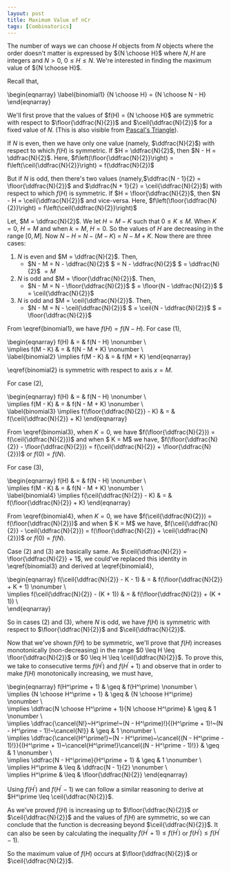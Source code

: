```yaml
---
layout: post
title: Maximum Value of nCr
tags: [Combinatorics]
---
```


The number of ways we can choose $H$ objects from $N$ objects where the order doesn't matter is expressed by ${N \choose H}$ where $N,H$ are integers and $N > 0$, $0 \leq H \leq N$. We're interested in finding the maximum value of ${N \choose H}$. 

Recall that,

\begin{eqnarray}
\label{binomial1}
{N \choose H} = {N \choose N - H}
\end{eqnarray}

We'll first prove that the values of $f(H) = {N \choose H}$ are symmetric with respect to $\floor{\ddfrac{N}{2}}$ and $\ceil{\ddfrac{N}{2}}$ for a fixed value of $N$. (This is also visible from [Pascal's Triangle](https://en.wikipedia.org/wiki/Pascal%27s_triangle)).

If $N$ is even, then we have only one value (namely, $\ddfrac{N}{2}$) with respect to which $f(H)$ is symmetric. If $H = \ddfrac{N}{2}$, then $N - H = \ddfrac{N}{2}$. Here, $f\left(\floor{\ddfrac{N}{2}}\right) = f\left(\ceil{\ddfrac{N}{2}}\right) = f(\ddfrac{N}{2})$

But if $N$ is odd, then there's two values (namely,$\ddfrac{N - 1}{2} = \floor{\ddfrac{N}{2}}$ and $\ddfrac{N + 1}{2} = \ceil{\ddfrac{N}{2}}$) with respect to which $f(H)$ is symmetric. If $H = \floor{\ddfrac{N}{2}}$, then $N - H = \ceil{\ddfrac{N}{2}}$ and vice-versa. Here, $f\left(\floor{\ddfrac{N}{2}}\right) = f\left(\ceil{\ddfrac{N}{2}}\right)$

Let, $M = \ddfrac{N}{2}$. We let $H = M - K$ such that $0 \leq K \leq M$. When $K = 0$, $H = M$ and when $k = M$, $H = 0$. So the values of $H$ are decreasing in the range $\left[0, M\right]$. Now $N - H$ $=$ $N - (M - K)$ $=$ $N - M + K$. Now there are three cases:

1. $N$ is even and $M = \ddfrac{N}{2}$. Then,
    - $N - M = N - \ddfrac{N}{2}$ $ = N - \ddfrac{N}{2}$ $ = \ddfrac{N}{2}$ $= M$ 
2. $N$ is odd and $M = \floor{\ddfrac{N}{2}}$. Then,
    - $N - M = N - \floor{\ddfrac{N}{2}}$ $ = \floor{N - \ddfrac{N}{2}}$ $ = \ceil{\ddfrac{N}{2}}$
3. $N$ is odd and $M = \ceil{\ddfrac{N}{2}}$. Then,
    - $N - M = N - \ceil{\ddfrac{N}{2}}$ $ = \ceil{N - \ddfrac{N}{2}}$ $ = \floor{\ddfrac{N}{2}}$

From \eqref{binomial1}, we have $f(H) = f(N - H)$. For case $(1)$, 

\begin{eqnarray}
f(H) & = & f(N - H) \nonumber \\\
\implies f(M - K) & = & f(N - M + K) \nonumber \\\
\label{binomial2}
\implies f(M - K) & = & f(M + K)
\end{eqnarray}

\eqref{binomial2} is symmetric with respect to axis $x = M$. 

For case $(2)$,

\begin{eqnarray}
f(H) & = & f(N - H) \nonumber \\\
\implies f(M - K) & = & f(N - M + K) \nonumber \\\
\label{binomial3}
\implies f(\floor{\ddfrac{N}{2}} - K) & = & f(\ceil{\ddfrac{N}{2}} + K)
\end{eqnarray}

From \eqref{binomial3}, when $K = 0$, we have $f(\floor{\ddfrac{N}{2}}) = f(\ceil{\ddfrac{N}{2}})$ and when $ K = M$ we have, $f(\floor{\ddfrac{N}{2}} - \floor{\ddfrac{N}{2}}) = f(\ceil{\ddfrac{N}{2}} + \floor{\ddfrac{N}{2}})$ or $f(0) = f(N)$.

For case $(3)$,

\begin{eqnarray}
f(H) & = & f(N - H) \nonumber \\\
\implies f(M - K) & = & f(N - M + K) \nonumber \\\
\label{binomial4}
\implies  f(\ceil{\ddfrac{N}{2}} - K) & = & f(\floor{\ddfrac{N}{2}} + K)
\end{eqnarray}

From \eqref{binomial4}, when $K = 0$, we have $f(\ceil{\ddfrac{N}{2}}) = f(\floor{\ddfrac{N}{2}})$ and when $ K = M$ we have, $f(\ceil{\ddfrac{N}{2}} - \ceil{\ddfrac{N}{2}}) = f(\floor{\ddfrac{N}{2}} + \ceil{\ddfrac{N}{2}})$ or $f(0) = f(N)$.

Case $(2)$ and $(3)$ are basically same. As $\ceil{\ddfrac{N}{2}} = \floor{\ddfrac{N}{2}} + 1$, we could've replaced this identity in \eqref{binomial3} and derived at \eqref{binomial4},

\begin{eqnarray}
f(\ceil{\ddfrac{N}{2}} - K - 1) & = & f(\floor{\ddfrac{N}{2}} + K + 1) \nonumber \\\
\implies f(\ceil{\ddfrac{N}{2}} - (K + 1)) & = & f(\floor{\ddfrac{N}{2}} + (K + 1)) \\\
\end{eqnarray}

So in cases $(2)$ and $(3)$, where $N$ is odd, we have $f(H)$ is symmetric with respect to $\floor{\ddfrac{N}{2}}$ and $\ceil{\ddfrac{N}{2}}$. 

Now that we've shown $f(H)$ to be symmetric, we'll prove that $f(H)$ increases monotonically (non-decreasing) in the range $0 \leq H \leq \floor{\ddfrac{N}{2}}$ or $0 \leq H \leq \ceil{\ddfrac{N}{2}}$. To prove this, we take to consecutive terms $f(H^\prime)$ and $f(H^\prime + 1)$ and observe that in order to make $f(H)$ monotonically increasing, we must have,

\begin{eqnarray}
f(H^\prime + 1) & \geq & f(H^\prime) \nonumber \\\
\implies {N \choose H^\prime + 1} & \geq & {N \choose H^\prime} \nonumber \\\
\implies \ddfrac{N \choose H^\prime + 1}{N \choose H^\prime} & \geq & 1 \nonumber \\\
\implies \ddfrac{\cancel{N!}~H^\prime!~(N - H^\prime)!}{(H^\prime + 1)!~(N - H^\prime - 1)!~\cancel{N!}} & \geq & 1 \nonumber \\\
\implies \ddfrac{\cancel{H^\prime!}~(N - H^\prime)~\cancel{(N - H^\prime - 1)!}}{(H^\prime + 1)~\cancel{H^\prime!}\cancel{(N - H^\prime - 1)!}} & \geq & 1 \nonumber \\\
\implies \ddfrac{N - H^\prime}{H^\prime + 1} & \geq & 1 \nonumber \\\
\implies H^\prime & \leq & \ddfrac{N - 1}{2} \nonumber \\\
\implies H^\prime & \leq & \floor{\ddfrac{N}{2}}
\end{eqnarray}

Using $f(H^\prime)$ and $f(H^\prime - 1)$ we can follow a similar reasoning to derive at $H^\prime \leq \ceil{\ddfrac{N}{2}}$. 

As we've proved $f(H)$ is increasing up to $\floor{\ddfrac{N}{2}}$ or $\ceil{\ddfrac{N}{2}}$ and the values of $f(H)$ are symmetric, so we can conclude that the function is decreasing beyond $\ceil{\ddfrac{N}{2}}$. It can also be seen by calculating the inequality $f(H^\prime + 1) \leq f(H^\prime)$ or $f(H^\prime) \leq f(H^\prime - 1)$. 

So the maximum value of $f(H)$ occurs at $\floor{\ddfrac{N}{2}}$ or $\ceil{\ddfrac{N}{2}}$. 